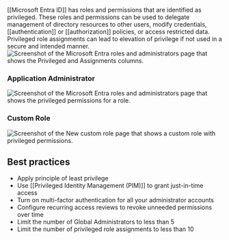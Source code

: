 [[Microsoft Entra ID]] has roles and permissions that are identified as privileged. These roles and permissions can be used to delegate management of directory resources to other users, modify credentials, [[authentication]] or [[authorization]] policies, or access restricted data. Privileged role assignments can lead to elevation of privilege if not used in a secure and intended manner.![Screenshot of the Microsoft Entra roles and administrators page that shows the Privileged and Assignments columns.](https://learn.microsoft.com/en-us/entra/identity/role-based-access-control/media/privileged-roles-permissions/privileged-roles-portal.png)
### Application Administrator
![Screenshot of the Microsoft Entra roles and administrators page that shows the privileged permissions for a role.](https://learn.microsoft.com/en-us/entra/identity/role-based-access-control/media/privileged-roles-permissions/privileged-roles-permissions.png)
### Custom Role
![Screenshot of the New custom role page that shows a custom role with privileged permissions.](https://learn.microsoft.com/en-us/entra/identity/role-based-access-control/media/privileged-roles-permissions/custom-role-privileged-permissions.png)
## Best practices
- Apply principle of least privilege
- Use [[Privileged Identity Management (PIM)]] to grant just-in-time access
- Turn on multi-factor authentication for all your administrator accounts
- Configure recurring access reviews to revoke unneeded permissions over time
- Limit the number of Global Administrators to less than 5
- Limit the number of privileged role assignments to less than 10